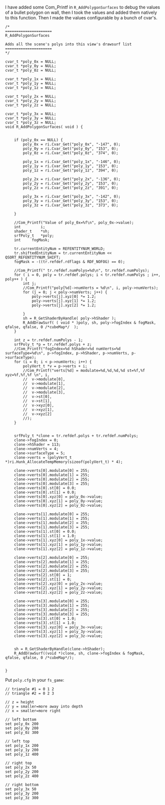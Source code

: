 I have added some Com_Printf in `R_AddPolygonSurfaces` to debug the values of a bullet polygon on wall, then I took the values and added them natively to this function. Then I made the values configurable by a bunch of cvar's.

	
	/*
	=====================
	R_AddPolygonSurfaces

	Adds all the scene's polys into this view's drawsurf list
	=====================
	*/

	cvar_t *poly_0x = NULL;
	cvar_t *poly_0y = NULL;
	cvar_t *poly_0z = NULL;

	cvar_t *poly_1x = NULL;
	cvar_t *poly_1y = NULL;
	cvar_t *poly_1z = NULL;

	cvar_t *poly_2x = NULL;
	cvar_t *poly_2y = NULL;
	cvar_t *poly_2z = NULL;

	cvar_t *poly_3x = NULL;
	cvar_t *poly_3y = NULL;
	cvar_t *poly_3z = NULL;
	void R_AddPolygonSurfaces( void ) {


		if (poly_0x == NULL) {
			poly_0x = ri.Cvar_Get("poly_0x", "-147", 0);
			poly_0y = ri.Cvar_Get("poly_0y", "153", 0);
			poly_0z = ri.Cvar_Get("poly_0z", "374", 0);

			poly_1x = ri.Cvar_Get("poly_1x", "-146", 0);
			poly_1y = ri.Cvar_Get("poly_1y", "153", 0);
			poly_1z = ri.Cvar_Get("poly_1z", "394", 0);

			poly_2x = ri.Cvar_Get("poly_2x", "-136", 0);
			poly_2y = ri.Cvar_Get("poly_2y", "153", 0);
			poly_2z = ri.Cvar_Get("poly_2z", "391", 0);

			poly_3x = ri.Cvar_Get("poly_3x", "-142", 0);
			poly_3y = ri.Cvar_Get("poly_3y", "153", 0);
			poly_3z = ri.Cvar_Get("poly_3z", "373", 0);

		}

		//Com_Printf("Value of poly_0x=%f\n", poly_0x->value);
		int			i;
		shader_t	*sh;
		srfPoly_t	*poly;
		int		fogMask;

		tr.currentEntityNum = REFENTITYNUM_WORLD;
		tr.shiftedEntityNum = tr.currentEntityNum << QSORT_REFENTITYNUM_SHIFT;
		fogMask = -((tr.refdef.rdflags & RDF_NOFOG) == 0);

		//Com_Printf(" tr.refdef.numPolys=%d\n", tr.refdef.numPolys);
		for ( i = 0, poly = tr.refdef.polys; i < tr.refdef.numPolys ; i++, poly++ ) {
			int j;
			//Com_Printf("poly[%d]->numVerts = %d\n", i, poly->numVerts);
			for (j = 0; j < poly->numVerts; j++) {
				poly->verts[j].xyz[0] *= 1.2;
				poly->verts[j].xyz[1] *= 1.2;
				poly->verts[j].xyz[2] *= 1.2;

			}
			sh = R_GetShaderByHandle( poly->hShader );
			R_AddDrawSurf( ( void * )poly, sh, poly->fogIndex & fogMask, qfalse, qfalse, 0 /*cubeMap*/  );
		}

		int z = tr.refdef.numPolys - 1;
		srfPoly_t *p = tr.refdef.polys + z;
		//Com_Printf("fogIndex=%d hShader=%d numVerts=%d surfaceType=%d\n", p->fogIndex, p->hShader, p->numVerts, p->surfaceType);
		for (i = 0; i < p->numVerts; i++) {
			polyVert_t *v = p->verts + i;
			//Com_Printf("verts[%d] = modulate=%d,%d,%d,%d st=%f,%f xyz=%f,%f,%f \n", i,
			//	v->modulate[0],
			//	v->modulate[1],
			//	v->modulate[2],
			//	v->modulate[3],
			//	v->st[0],
			//	v->st[1],
			//	v->xyz[0],
			//	v->xyz[1],
			//	v->xyz[2]
			//);
		}


		srfPoly_t *clone = tr.refdef.polys + tr.refdef.numPolys;
		clone->fogIndex = 0;
		clone->hShader = 113;
		clone->numVerts = 4;
		clone->surfaceType = 5;
		clone->verts = (polyVert_t *)ri.Hunk_AllocateTempMemory(sizeof(polyVert_t) * 4);

		clone->verts[0].modulate[0] = 255;
		clone->verts[0].modulate[1] = 255;
		clone->verts[0].modulate[2] = 255;
		clone->verts[0].modulate[3] = 255;
		clone->verts[0].st[0] = 0.0;
		clone->verts[0].st[1] = 0.0;
		clone->verts[0].xyz[0] = poly_0x->value;
		clone->verts[0].xyz[1] = poly_0y->value;
		clone->verts[0].xyz[2] = poly_0z->value;

		clone->verts[1].modulate[0] = 255;
		clone->verts[1].modulate[1] = 255;
		clone->verts[1].modulate[2] = 255;
		clone->verts[1].modulate[3] = 255;
		clone->verts[1].st[0] = 0.0;
		clone->verts[1].st[1] = 1.0;
		clone->verts[1].xyz[0] = poly_1x->value;
		clone->verts[1].xyz[1] = poly_1y->value;
		clone->verts[1].xyz[2] = poly_1z->value;

		clone->verts[2].modulate[0] = 255;
		clone->verts[2].modulate[1] = 255;
		clone->verts[2].modulate[2] = 255;
		clone->verts[2].modulate[3] = 255;
		clone->verts[2].st[0] = 1;
		clone->verts[2].st[1] = 0;
		clone->verts[2].xyz[0] = poly_2x->value;
		clone->verts[2].xyz[1] = poly_2y->value;
		clone->verts[2].xyz[2] = poly_2z->value;

		clone->verts[3].modulate[0] = 255;
		clone->verts[3].modulate[1] = 255;
		clone->verts[3].modulate[2] = 255;
		clone->verts[3].modulate[3] = 255;
		clone->verts[3].st[0] = 1.0;
		clone->verts[3].st[1] = 1.0;
		clone->verts[3].xyz[0] = poly_3x->value;
		clone->verts[3].xyz[1] = poly_3y->value;
		clone->verts[3].xyz[2] = poly_3z->value;


		sh = R_GetShaderByHandle(clone->hShader);
		R_AddDrawSurf((void *)clone, sh, clone->fogIndex & fogMask, qfalse, qfalse, 0 /*cubeMap*/);

			
	}

	
Put `poly.cfg` in your `fs_game`:

	// triangle #1 = 0 1 2
	// triangle #2 = 0 2 3

	// z = height
	// y = smaller=more away into depth
	// x = smaller=more right

	// left bottom
	set poly_0x 200
	set poly_0y 200
	set poly_0z 300

	// left top
	set poly_1x 200
	set poly_1y 200
	set poly_1z 400

	// right top
	set poly_2x 50
	set poly_2y 200
	set poly_2z 400

	// right bottom
	set poly_3x 50
	set poly_3y 200
	set poly_3z 300
	
	